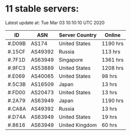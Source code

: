 # 11 stable servers:

Latest update at: Tue Mar 03 10:10:10 UTC 2020

| ID | ASN | Server Country | Online |
| -- | --- | -------------- | ------ |
| #.D09B | AS174 | United States | 1190 hrs |
| #.15CF | AS49392 | Russia | 113 hrs |
| #.7F1D | AS63949 | Singapore | 1361 hrs |
| #.9FC3 | AS53889 | United States | 1208 hrs |
| #.E069 | AS40065 | United States | 98 hrs |
| #.5C3B | AS16509 | Japan | 13 hrs |
| #.FD00 | AS20473 | United States | 13 hrs |
| #.2A79 | AS63949 | Japan | 1190 hrs |
| #.CA8A | AS49392 | Russia | 13 hrs |
| #.D74A | AS63949 | United States | 19 hrs |
| #.8616 | AS63949 | United Kingdom | 60 hrs |

